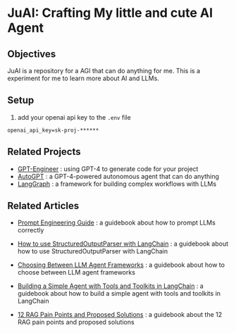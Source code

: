 # JuAI: Crafting My little and cute AI Agent

## Objectives

JuAI is a repository for a AGI that can do anything for me. This is a experiment for me to learn more about AI and LLMs.

## Setup

1. add your openai api key to the `.env` file

```
openai_api_key=sk-proj-******
```


## Related Projects

 - [GPT-Engineer](https://github.com/gpt-engineer-org/gpt-engineer) : using GPT-4 to generate code for your project
 - [AutoGPT](https://github.com/Significant-Gravitas/AutoGPT) : a GPT-4-powered autonomous agent that can do anything
 - [LangGraph](https://langchain-ai.github.io/langgraph/) : a framework for building complex workflows with LLMs

## Related Articles
 - [Prompt Engineering Guide](https://www.promptingguide.ai/) : a guidebook about how to prompt LLMs correctly
 
 - [How to use StructuredOutputParser with LangChain](https://medium.com/@meta_heuristic/how-to-use-structuredoutputparser-with-langchain-6caaa486830) : a guidebook about how to use StructuredOutputParser with LangChain
 
 - [Choosing Between LLM Agent Frameworks](https://medium.com/towards-data-science/choosing-between-llm-agent-frameworks-69019493b259) : a guidebook about how to choose between LLM agent frameworks

- [Building a Simple Agent with Tools and Toolkits in LangChain](https://towardsdatascience.com/building-a-simple-agent-with-tools-and-toolkits-in-langchain-77e0f9bd1fa5#417f) : a guidebook about how to build a simple agent with tools and toolkits in LangChain

- [12 RAG Pain Points and Proposed Solutions](https://towardsdatascience.com/12-rag-pain-points-and-proposed-solutions-43709939a28c) : a guidebook about the 12 RAG pain points and proposed solutions

